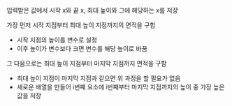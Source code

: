 입력받은 값에서 시작 x와 끝 x, 최대 높이와 그에 해당하는 x를 저장

가장 먼저 시작 지점부터 최대 높이 지점까지의 면적을 구함

  - 시작 지점의 높이를 변수로 설정
  - 이후 높이가 변수보다 크면 변수를 해당 높이로 바꿈

그 다음으로는 최대 높이 지점부터 마지막 지점까지 면적을 구함

  - 최대 높이 지점이 마지막 지점과 같으면 위 과정을 할 필요가 없음
  - 새로운 배열을 만들어 i번째 요소에 i번째부터 마지막 지점까지의 높이 중 가장 높은 값을 저장
